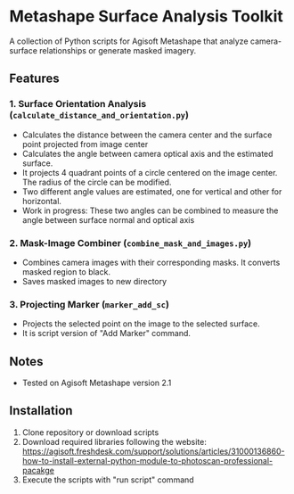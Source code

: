 # Metashape Surface Analysis Toolkit

A collection of Python scripts for Agisoft Metashape that analyze camera-surface relationships or generate masked imagery.

## Features

### 1. Surface Orientation Analysis (`calculate_distance_and_orientation.py`)
- Calculates the distance between the camera center and the surface point projected from image center
- Calculates the angle between camera optical axis and the estimated surface.
- It projects 4 quadrant points of a circle centered on the image center. The radius of the circle can be modified.
- Two different angle values are estimated, one for vertical and other for horizontal.
- Work in progress: These two angles can be combined to measure the angle between surface normal and optical axis

### 2. Mask-Image Combiner (`combine_mask_and_images.py`)
- Combines camera images with their corresponding masks. It converts masked region to black.
- Saves masked images to new directory

### 3. Projecting Marker (`marker_add_sc`)
- Projects the selected point on the image to the selected surface.
- It is script version of "Add Marker" command.

## Notes
- Tested on Agisoft Metashape version 2.1

## Installation
1. Clone repository or download scripts
2. Download required libraries following the website:
https://agisoft.freshdesk.com/support/solutions/articles/31000136860-how-to-install-external-python-module-to-photoscan-professional-pacakge
3. Execute the scripts with "run script" command